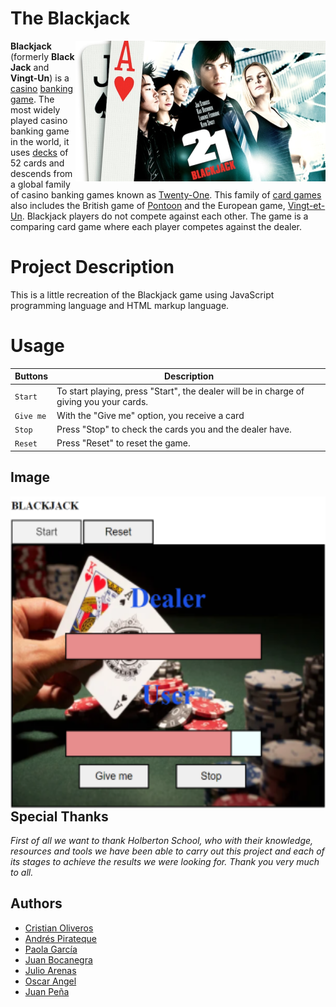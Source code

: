 #  The Blackjack

<img align="left" src="https://github.com/Cr1st14n0l101/images/blob/master/blackjack-movie.png" style="float:right"></img>

**Blackjack** (formerly **Black Jack** and **Vingt-Un**) is a [casino](https://en.wikipedia.org/wiki/Casino_game "Casino game")  [banking game](https://en.wikipedia.org/wiki/Banking_game "Banking game"). The most widely played casino banking game in the world, it uses [decks](https://en.wikipedia.org/wiki/Playing_card "Playing card") of 52 cards and descends from a global family of casino banking games known as [Twenty-One](https://en.wikipedia.org/wiki/Twenty-One_(card_game) "Twenty-One (card game)"). This family of [card games](https://en.wikipedia.org/wiki/Card_game "Card game") also includes the British game of [Pontoon](https://en.wikipedia.org/wiki/Pontoon_(card_game) "Pontoon (card game)") and the European game, [Vingt-et-Un](https://en.wikipedia.org/wiki/Vingt-et-Un "Vingt-et-Un"). Blackjack players do not compete against each other. The game is a comparing card game where each player competes against the dealer.


# Project Description

This is a little recreation of the Blackjack game using JavaScript programming language and HTML markup language.

# Usage
|Buttons |Description|
|-------------------|--------------------|
|`Start`|To start playing, press "Start", the dealer will be in charge of giving you your cards.|
|`Give me`|With the "Give me" option, you receive a card|
|`Stop`|Press "Stop" to check the cards you and the dealer have.|
|`Reset`|Press "Reset" to reset the game.|

## Image

<img align="left" src="https://github.com/Cr1st14n0l101/images/blob/master/blackjack.png" witdh="500px" height="500px"></img>

## Special Thanks

*First of all we want to thank Holberton School, who with their knowledge, resources and tools we have been able to carry out this project and each of its stages  to achieve the results we were looking for.
Thank you very much to all.*

## Authors
- [Cristian Oliveros](https://github.com/Cr1st14n0l101)
- [Andrés Pirateque](https://github.com/4ndr3sxy)
- [Paola García](https://github.com/PaolaAndreaGA)
- [Juan Bocanegra](https://github.com/jbocane6)
- [Julio Arenas](https://github.com/jihuder)
- [Oscar Angel](https://github.com/oangel26)
- [Juan Peña](https://github.com/JuanDavidPena)
